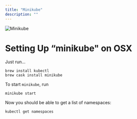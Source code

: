 ```yaml
---
title: "Minikube"
description: ""
---
```

![Minikube](/assets/a58bf7c-minikube.png)

# Setting Up “minikube" on OSX

Just run...
```
brew install kubectl
brew cask install minikube
```

To start `minikube`, run

```
minikube start
```

Now you should be able to get a list of namespaces:

```
kubectl get namespaces
```
